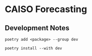 # CAISO Forecasting

## Development Notes

`poetry add <package> --group dev`

`poetry install --with dev`
